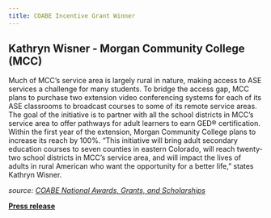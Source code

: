 ```yaml
---
title: COABE Incentive Grant Winner
---
```

## Kathryn Wisner - Morgan Community College (MCC)

Much of MCC’s service area is largely rural in nature, making access to ASE services a challenge for many students. To bridge the access gap, MCC plans to purchase two extension video conferencing systems for each of its ASE classrooms to broadcast courses to some of its remote service areas. The goal of the initiative is to partner with all the school districts in MCC’s service area to offer pathways for adult learners to earn GED® certification. Within the first year of the extension, Morgan Community College plans to increase its reach by 100%. “This initiative will bring adult secondary education courses to seven counties in eastern Colorado, will reach twenty-two school districts in MCC’s service area, and will impact the lives of adults in rural American who want the opportunity for a better life,” states Kathryn Wisner.


*source: [COABE National Awards, Grants, and Scholarships](https://www.coabe.org/awardsandgrants/)*

**[Press release](https://static1.squarespace.com/static/55a158b4e4b0796a90f7c371/t/5a51268571c10b6703a71cd4/1515267718544/COABE+Incentive+Grant+Winner+Press+Release+Kathyrn+Wisner+12.29.17.pdf)**
